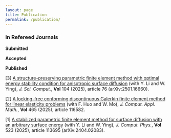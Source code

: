 ```yaml
---
layout: page
title: Publication
permalink: /publication/
---
```

### In Refereed Journals<br>

**Submitted**

**Accepted**

**Published**

[3] [A structure-preserving parametric finite element method with optimal energy stability condition for anisotropic surface diffusion](https://arxiv.org/pdf/2501.16660) (with Y. Li and W. Ying), *J. Sci. Comput.*, **Vol** 104 (2025), article 76 (arXiv:2501.16660).

[2] [A locking-free conforming discontinuous Galerkin finite element method for linear elasticity problems](/publications/CDG-LE-JCAM-02-25.pdf) (with F. Huo and W. Mo), *J. Comput. Appl. Math.*, **Vol** 465 (2025), article 116582.

[1] [A stabilized parametric finite element method for surface diffusion with an arbitrary surface energy](/publications/PFEM-SD-JCP-11-24.pdf) (with Y. Li and W. Ying), *J. Comput. Phys.*, **Vol** 523 (2025), article 113695 (arXiv:2404.02083).

